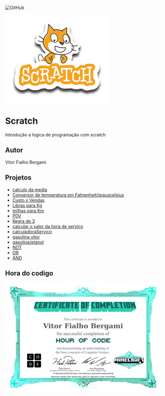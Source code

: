 ![GitHub](https://img.shields.io/github/license/vitorfb33/scratch?style=flat-square)

![Scratch](https://github.com/vitorfb33/scratch/blob/main/assets/icons/scratch.png)

# Scratch
Introdução a logica de programação com scratch
## Autor 
Vitor Fialho Bergami
## Projetos
- [calculo da media](https://scratch.mit.edu/projects/881964775/)
- [Conversor de temperatura em Fahrenheit/grauscelsius](https://scratch.mit.edu/projects/882608510/)
- [Custo x Vendas](https://scratch.mit.edu/projects/884629949/)
- [Libras para Kg](https://scratch.mit.edu/projects/884622894/)
- [milhas para Km](https://scratch.mit.edu/projects/882627423/)
- [PDV](https://scratch.mit.edu/projects/883235596/)
- [Regra de 3](https://scratch.mit.edu/projects/882607767/)
- [calcular  o valor da hora de serviço](https://scratch.mit.edu/projects/884689699/)
- [calculadoraServico](https://scratch.mit.edu/projects/886838124/)
- [gasolina vitor](https://scratch.mit.edu/projects/887233487/)
- [gasolina/etanol](https://scratch.mit.edu/projects/887262515/)
- [NOT](https://scratch.mit.edu/projects/888069369/)
- [OR](https://scratch.mit.edu/projects/888077276/)
- [AND](https://scratch.mit.edu/projects/888051244/)

## Hora do codigo
![Minecraft](https://github.com/vitorfb33/scratch/blob/main/assets/icons/minecraft.jpg)
